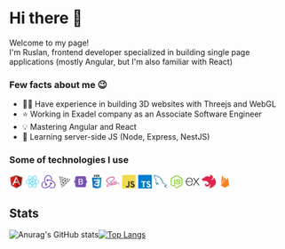 # Hi there 👋
Welcome to my page!
<br />
I'm Ruslan, frontend developer specialized in building single page applications (mostly Angular, but I'm also familiar with React)
### Few facts about me 😉
- 👨‍💻 Have experience in building 3D websites with Threejs and WebGL
- ⭐ Working in Exadel company as an Associate Software Engineer
- 💡 Mastering Angular and React
- 🧐 Learning server-side JS (Node, Express, NestJS)
### Some of technologies I use
<p align="left">
<img src="https://raw.githubusercontent.com/devicons/devicon/master/icons/angularjs/angularjs-original.svg" alt="angular-js" width="25" height="25" />
<img src="https://raw.githubusercontent.com/devicons/devicon/master/icons/react/react-original.svg" alt="react" width="25" height="25" />
<img src="https://raw.githubusercontent.com/devicons/devicon/master/icons/redux/redux-original.svg" alt="redux" width="25" height="25" /> 
<img src="https://raw.githubusercontent.com/devicons/devicon/master/icons/threejs/threejs-original.svg" alt="angular-js" width="25" height="25" />  
<img src="https://raw.githubusercontent.com/devicons/devicon/master/icons/bootstrap/bootstrap-plain.svg" alt="bootstrap" width="25" height="25" />
<img src="https://raw.githubusercontent.com/devicons/devicon/master/icons/css3/css3-original-wordmark.svg" alt="css3" width="25" height="25" />
<img src="https://raw.githubusercontent.com/devicons/devicon/master/icons/sass/sass-original.svg" alt="css3" width="25" height="25" />
<img src="https://raw.githubusercontent.com/devicons/devicon/master/icons/javascript/javascript-original.svg" alt="javascript" width="25" height="25" />
<img src="https://raw.githubusercontent.com/devicons/devicon/master/icons/typescript/typescript-original.svg" alt="typescript" width="25" height="25" />
<img src="https://raw.githubusercontent.com/devicons/devicon/master/icons/mysql/mysql-original.svg" alt="mysql" width="25" height="25" />
<img src="https://raw.githubusercontent.com/devicons/devicon/master/icons/nodejs/nodejs-original.svg" alt="nodejs" width="25" height="25" />
<img src="https://raw.githubusercontent.com/devicons/devicon/master/icons/express/express-original.svg" alt="express" width="25" height="25" />
<img src="https://raw.githubusercontent.com/devicons/devicon/master/icons/nestjs/nestjs-plain.svg" alt="nestjs" width="25" height="25" />
<img src="https://raw.githubusercontent.com/devicons/devicon/master/icons/firebase/firebase-plain.svg" alt="firebase" width="25" height="25" />
</p>

## Stats
![Anurag's GitHub stats](https://github-readme-stats.vercel.app/api?username=KuznetsovR&count_private=true&show_icons=true&theme=tokyonight&hide_title=true)[![Top Langs](https://github-readme-stats.vercel.app/api/top-langs/?username=KuznetsovR&count_private=true&show_icons=true&theme=tokyonight&layout=compact&langs_count=8)](https://github.com/anuraghazra/github-readme-stats)
